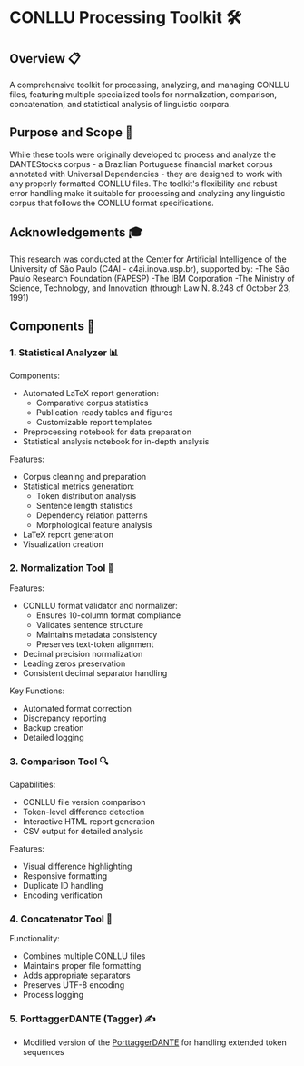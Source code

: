 # CONLLU Processing Toolkit 🛠️

## Overview 📋

A comprehensive toolkit for processing, analyzing, and managing CONLLU files, featuring multiple specialized tools for normalization, comparison, concatenation, and statistical analysis of linguistic corpora.

## Purpose and Scope 🎯

While these tools were originally developed to process and analyze the DANTEStocks corpus - a Brazilian Portuguese financial market corpus annotated with Universal Dependencies - they are designed to work with any properly formatted CONLLU files. The toolkit's flexibility and robust error handling make it suitable for processing and analyzing any linguistic corpus that follows the CONLLU format specifications.


## Acknowledgements 🎓
This research was conducted at the Center for Artificial Intelligence of the University of São Paulo (C4AI - c4ai.inova.usp.br), supported by:
-The São Paulo Research Foundation (FAPESP)
-The IBM Corporation
-The Ministry of Science, Technology, and Innovation (through Law N. 8.248 of October 23, 1991)

## Components 🔧

### 1. Statistical Analyzer 📊
Components:
- Automated LaTeX report generation:
  - Comparative corpus statistics
  - Publication-ready tables and figures
  - Customizable report templates
- Preprocessing notebook for data preparation
- Statistical analysis notebook for in-depth analysis

Features:
- Corpus cleaning and preparation
- Statistical metrics generation:
  - Token distribution analysis
  - Sentence length statistics
  - Dependency relation patterns
  - Morphological feature analysis
- LaTeX report generation
- Visualization creation


### 2. Normalization Tool 📝
Features:
- CONLLU format validator and normalizer:
  - Ensures 10-column format compliance
  - Validates sentence structure
  - Maintains metadata consistency
  - Preserves text-token alignment
- Decimal precision normalization
- Leading zeros preservation
- Consistent decimal separator handling

Key Functions:
- Automated format correction
- Discrepancy reporting
- Backup creation
- Detailed logging

### 3. Comparison Tool 🔍
Capabilities:
- CONLLU file version comparison
- Token-level difference detection
- Interactive HTML report generation
- CSV output for detailed analysis

Features:
- Visual difference highlighting
- Responsive formatting
- Duplicate ID handling
- Encoding verification

### 4. Concatenator Tool 🔗
Functionality:
- Combines multiple CONLLU files
- Maintains proper file formatting
- Adds appropriate separators
- Preserves UTF-8 encoding
- Process logging

### 5. PorttaggerDANTE (Tagger) ✍️
- Modified version of the [PorttaggerDANTE](https://huggingface.co/spaces/Emanuel/porttagger) for handling extended token sequences


